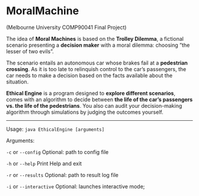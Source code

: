 # MoralMachine
(Melbourne University COMP90041 Final Project)

The idea of **Moral Machines** is based on the **Trolley Dilemma**, a fictional scenario presenting a **decision maker** with a moral dilemma: choosing ”the lesser of two evils”. 

The scenario entails an autonomous car whose brakes fail at a **pedestrian crossing**. 
As it is too late to relinquish control to the car’s passengers, the car needs to make a decision based on the facts 
available about the situation.

**Ethical Engine** is a program designed to **explore different scenarios**, 
comes with an algorithm to decide between **the life of the car’s passengers vs. the life of the pedestrians**. You also can audit your decision-making 
algorithm through simulations by judging the outcomes yourself.

----
Usage: 
`java EthicalEngine [arguments]`

Arguments:

`-c` or `--config` Optional: path to config file

`-h` or `--help` Print Help and exit

`-r` or `--results` Optional: path to result log file

`-i` or `--interactive` Optional: launches interactive mode;
